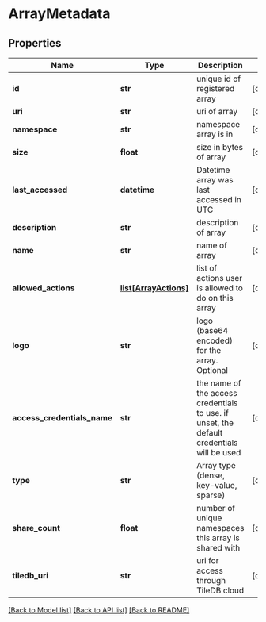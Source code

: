 # ArrayMetadata

## Properties
Name | Type | Description | Notes
------------ | ------------- | ------------- | -------------
**id** | **str** | unique id of registered array | [optional] 
**uri** | **str** | uri of array | [optional] 
**namespace** | **str** | namespace array is in | [optional] 
**size** | **float** | size in bytes of array | [optional] 
**last_accessed** | **datetime** | Datetime array was last accessed in UTC | [optional] 
**description** | **str** | description of array | [optional] 
**name** | **str** | name of array | [optional] 
**allowed_actions** | [**list[ArrayActions]**](ArrayActions.md) | list of actions user is allowed to do on this array | [optional] 
**logo** | **str** | logo (base64 encoded) for the array. Optional | [optional] 
**access_credentials_name** | **str** | the name of the access credentials to use. if unset, the default credentials will be used | [optional] 
**type** | **str** | Array type (dense, key-value, sparse) | [optional] 
**share_count** | **float** | number of unique namespaces this array is shared with | [optional] 
**tiledb_uri** | **str** | uri for access through TileDB cloud | [optional] 

[[Back to Model list]](../README.md#documentation-for-models) [[Back to API list]](../README.md#documentation-for-api-endpoints) [[Back to README]](../README.md)


